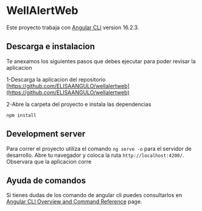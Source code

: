 # WellAlertWeb

Este proyecto trabaja con  [Angular CLI](https://github.com/angular/angular-cli) version 16.2.3.


## Descarga  e instalacion 

Te anexamos los siguientes pasos que debes ejecutar para poder revisar la aplicacion 

1-Descarga la aplicacion del repositorio  [https://github.com/ELISAANGULO/wellalertweb](https://github.com/ELISAANGULO/wellalertweb)

2-Abre la carpeta  del proyecto e instala las dependencias

`npm install`

## Development server

Para correr el proyecto utiliza el comando `ng serve -o` para el servidor de desarrollo. Abre tu navegador y coloca la ruta  `http://localhost:4200/`.  Observara que la aplicacion corre

## Ayuda de comandos

Si tienes dudas de los comando de angular cli puedes consultarlos en [Angular CLI Overview and Command Reference](https://angular.io/cli) page.
